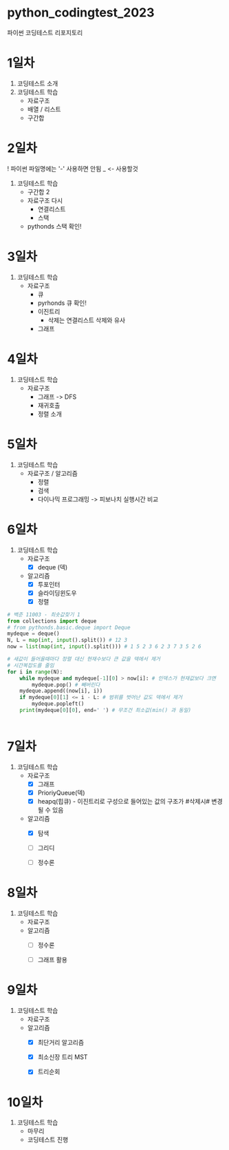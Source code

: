 # python_codingtest_2023
파이썬 코딩테스트 리포지토리

# 1일차 
 1. 코딩테스트 소개
 2. 코딩테스트 학습
    - 자료구조  
    - 배열 / 리스트
    - 구간합


# 2일차
! 파이썬 파일명에는 '-' 사용하면 안됨 _ <- 사용할것
 1. 코딩테스트 학습
    - 구간합 2
    - 자료구조 다시
      - 연결리스트
      - 스택
    - pythonds 스택 확인!


# 3일차
1. 코딩테스트 학습
   - 자료구조
      - 큐
      - pyrhonds 큐 확인!
      - 이진트리
         - 삭제는 연결리스트 삭제와 유사
      - 그래프

# 4일차
1. 코딩테스트 학습
   - 자료구조
      - 그래프 -> DFS
      - 재귀호출
      - 정렬 소개


# 5일차 
1. 코딩테스트 학습
   - 자료구조 /  알고리즘
      - 정렬
      - 검색
      - 다이나믹 프로그래밍 -> 피보나치 실행시간 비교


# 6일차
1. 코딩테스트 학습
   - 자료구조
      - [x] deque (덱)
   - 알고리즘 
      - [x] 투포인터
      - [x] 슬라이딩윈도우
      - [x] 정렬

``` python
# 백준 11003 - 최솟값찾기 1
from collections import deque
# from pythonds.basic.deque import Deque
mydeque = deque()
N, L = map(int, input().split()) # 12 3
now = list(map(int, input().split())) # 1 5 2 3 6 2 3 7 3 5 2 6

# 새값이 들어올때마다 정렬 대신 현재수보다 큰 값을 덱에서 제거
# 시간복잡도를 줄임
for i in range(N):
    while mydeque and mydeque[-1][0] > now[i]: # 인덱스가 현재값보다 크면
        mydeque.pop() # 빼버린다
    mydeque.append((now[i], i))
    if mydeque[0][1] <= i - L: # 범위를 벗어난 값도 덱에서 제거
        mydeque.popleft()
    print(mydeque[0][0], end=' ') # 무조건 최소값(min() 과 동일)
    
```

# 7일차
1. 코딩테스트 학습
   - 자료구조
      - [x] 그래프
      - [x] PrioriyQueue(덱)
      - [x] heapq(힙큐)  - 이진트리로 구성으로 들어있는 값의 구조가 #삭제시# 변경될 수 있음
   - 알고리즘
      - [x] 탐색
      - [ ] 그리디
      - [ ] 정수론


# 8일차
1. 코딩테스트 학습
   - 자료구조
   - 알고리즘
      - [ ] 정수론
      - [ ] 그래프 활용


# 9일차
1. 코딩테스트 학습
   - 자료구조
   - 알고리즘
      - [x] 최단거리 알고리즘
      - [x] 최소신장 트리 MST
      - [x] 트리순회


# 10일차
1. 코딩테스트 학습 
   - 마무리
   - 코딩테스트 진행

